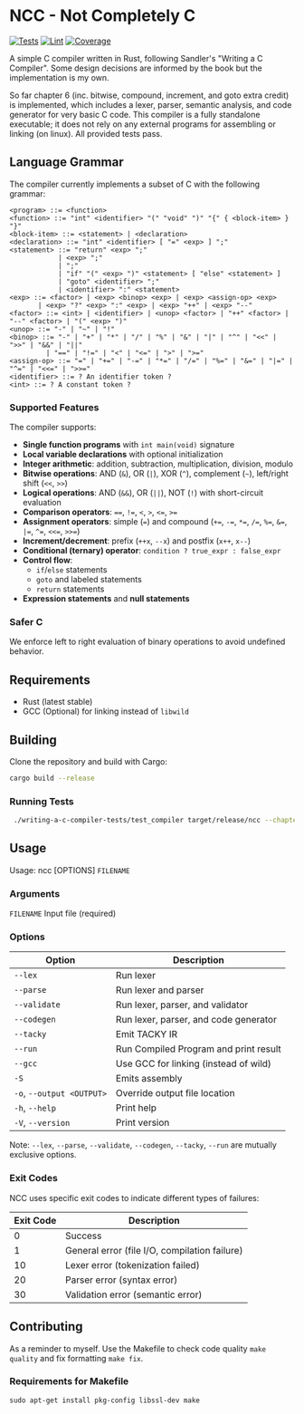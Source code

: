# NCC - Not Completely C

[![Tests](../../actions/workflows/tests.yml/badge.svg)](../../actions/workflows/tests.yml)
[![Lint](../../actions/workflows/lint.yml/badge.svg)](../../actions/workflows/lint.yml)
[![Coverage](https://codecov.io/gh/johnhringiv/ncc/graph/badge.svg)](https://codecov.io/gh/johnhringiv/ncc)

A simple C compiler written in Rust, following Sandler's "Writing a C Compiler".
Some design decisions are informed by the book but the implementation is my own.

So far chapter 6 (inc. bitwise, compound, increment, and goto extra credit) is implemented, which includes a lexer, parser, semantic analysis, and code generator for very basic C code.
This compiler is a fully standalone executable; it does not rely on any external programs for assembling or linking (on linux).
All provided tests pass.

## Language Grammar

The compiler currently implements a subset of C with the following grammar:

```ebnf
<program> ::= <function>
<function> ::= "int" <identifier> "(" "void" ")" "{" { <block-item> } "}"
<block-item> ::= <statement> | <declaration>
<declaration> ::= "int" <identifier> [ "=" <exp> ] ";"
<statement> ::= "return" <exp> ";"
            | <exp> ";"
            | ";"
            | "if" "(" <exp> ")" <statement> [ "else" <statement> ]
            | "goto" <identifier> ";"
            | <identifier> ":" <statement>
<exp> ::= <factor> | <exp> <binop> <exp> | <exp> <assign-op> <exp> 
       | <exp> "?" <exp> ":" <exp> | <exp> "++" | <exp> "--"
<factor> ::= <int> | <identifier> | <unop> <factor> | "++" <factor> | "--" <factor> | "(" <exp> ")"
<unop> ::= "-" | "~" | "!"
<binop> ::= "-" | "+" | "*" | "/" | "%" | "&" | "|" | "^" | "<<" | ">>" | "&&" | "||"
         | "==" | "!=" | "<" | "<=" | ">" | ">="
<assign-op> ::= "=" | "+=" | "-=" | "*=" | "/=" | "%=" | "&=" | "|=" | "^=" | "<<=" | ">>="
<identifier> ::= ? An identifier token ?
<int> ::= ? A constant token ?
```

### Supported Features

The compiler supports:
- **Single function programs** with `int main(void)` signature
- **Local variable declarations** with optional initialization
- **Integer arithmetic**: addition, subtraction, multiplication, division, modulo
- **Bitwise operations**: AND (`&`), OR (`|`), XOR (`^`), complement (`~`), left/right shift (`<<`, `>>`)
- **Logical operations**: AND (`&&`), OR (`||`), NOT (`!`) with short-circuit evaluation
- **Comparison operators**: `==`, `!=`, `<`, `>`, `<=`, `>=`
- **Assignment operators**: simple (`=`) and compound (`+=`, `-=`, `*=`, `/=`, `%=`, `&=`, `|=`, `^=`, `<<=`, `>>=`)
- **Increment/decrement**: prefix (`++x`, `--x`) and postfix (`x++`, `x--`)
- **Conditional (ternary) operator**: `condition ? true_expr : false_expr`
- **Control flow**:
  - `if`/`else` statements
  - `goto` and labeled statements
  - `return` statements
- **Expression statements** and **null statements**

### Safer C
We enforce left to right evaluation of binary operations to avoid undefined behavior.

## Requirements

- Rust (latest stable)
- GCC (Optional) for linking instead of `libwild`

## Building

Clone the repository and build with Cargo:

```sh
cargo build --release
```

### Running Tests
```sh
 ./writing-a-c-compiler-tests/test_compiler target/release/ncc --chapter 6 --extra-credit
```

## Usage

Usage: ncc [OPTIONS] `FILENAME`

### Arguments
`FILENAME` Input file (required)

### Options
| Option                    | Description                           |
|---------------------------|---------------------------------------|
| `--lex`                   | Run lexer                             |
| `--parse`                 | Run lexer and parser                  |
| `--validate`              | Run lexer, parser, and validator      |
| `--codegen`               | Run lexer, parser, and code generator |
| `--tacky`                 | Emit TACKY IR                         |
| `--run`                   | Run Compiled Program and print result |
| `--gcc`                   | Use GCC for linking (instead of wild) |
| `-S`                      | Emits assembly                        |
| `-o`, `--output <OUTPUT>` | Override output file location         |
| `-h`, `--help`            | Print help                            |
| `-V`, `--version`         | Print version                         |


Note: `--lex`, `--parse`, `--validate`, `--codegen`, `--tacky`, `--run` are mutually exclusive options.

### Exit Codes

NCC uses specific exit codes to indicate different types of failures:

| Exit Code | Description                                   |
|-----------|-----------------------------------------------|
| 0         | Success                                       |
| 1         | General error (file I/O, compilation failure) |
| 10        | Lexer error (tokenization failed)             |
| 20        | Parser error (syntax error)                   |
| 30        | Validation error (semantic error)             |

## Contributing
As a reminder to myself.
Use the Makefile to check code quality `make quality` and fix formatting `make fix`.

### Requirements for Makefile
```shell
sudo apt-get install pkg-config libssl-dev make
```



